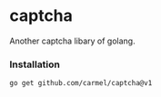 # captcha

Another captcha libary of golang.

### Installation

    go get github.com/carmel/captcha@v1
